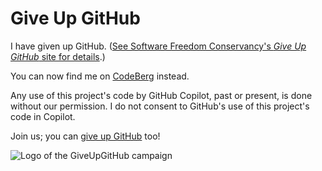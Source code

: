 # Give Up GitHub

I have given up GitHub.  ([See Software Freedom Conservancy's *Give Up  GitHub* site for details](https://GiveUpGitHub.org).)

You can now find me on [CodeBerg](https://codeberg.org/vlw) instead.

Any use of this project's code by GitHub Copilot, past or present, is done without our permission.  I do not consent to GitHub's use of this project's code in Copilot.

Join us; you can [give up GitHub](https://GiveUpGitHub.org) too!

![Logo of the GiveUpGitHub campaign](https://sfconservancy.org/static/img/GiveUpGitHub.png)
